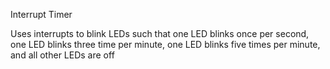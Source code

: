 Interrupt Timer

Uses interrupts to blink LEDs such that one LED blinks once per second, one LED blinks three time per minute, one LED blinks five times per minute, and all other LEDs are off
